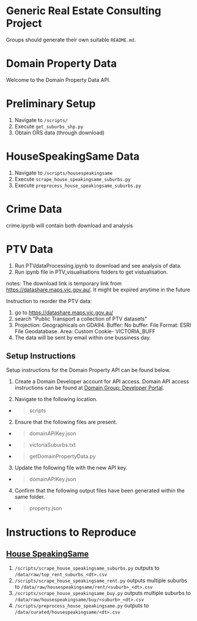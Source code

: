 # Generic Real Estate Consulting Project
Groups should generate their own suitable `README.md`.


# Domain Property Data 

Welcome to the Domain Property Data API. 

# Preliminary Setup
1. Navigate to `/scripts/`
2. Execute `get_suburbs_shp.py`
3. Obtain ORS data (through download)

# HouseSpeakingSame Data

1. Navigate to `/scripts/housespeakingsame`
2. Execute `scrape_house_speakingsame_suburbs.py`
3. Execute `preprocess_house_speakingsame_suburbs.py`

# Crime Data
crime.ipynb will contain both download and analysis

# PTV Data
1. Run PTVdataProcessing.ipynb to download and see analysis of data.
2. Run ipynb file in PTV_visualisations folders to get vistualisation.

notes: The download link is temporary link from https://datashare.maps.vic.gov.au/. It might be expired anytime in the future

Instruction to reorder the PTV data:
1. go to https://datashare.maps.vic.gov.au/
2. search "Public Transport a collection of PTV datasets"
3. Projection: Geographicals on GDA94. Buffer: No buffer. File Format: ESRI File Geodatabase. Area: Custom Cookie-  VICTORIA_BUFF
4. The data will be sent by email within one bussiness day.

## Setup Instructions 

Setup instructions for the Domain Property API can be found below. 

1. Create a Domain Developer account for API access. Domain API access instructions can be found at [Domain Group: Developer Portal](https://developer.domain.com.au/). 

2. Navigate to the following location. 

- > scripts 

2. Ensure that the following files are present. 

- > domainAPIKey.json 
- > victoriaSuburbs.txt 
- > getDomainPropertyData.py 

3. Update the following file with the new API key. 

- > domainAPIKey.json 

4. Confirm that the following output files have been generated within the same folder. 

- > property.json 


# Instructions to Reproduce

## [House SpeakingSame](http://house.speakingsame.com/)

1. `/scripts/scrape_house_speakingsame_suburbs.py` outputs to `/data/raw/top_rent_suburbs_<dt>.csv`
2. `/scripts/scrape_house_speakingsame_rent.py` outputs multiple suburbs to `/data/raw/housespeakingsame/rent/<suburb>_<dt>.csv`
3. `/scripts/scrape_house_speakingsame_buy.py` outputs multiple suburbs to `/data/raw/housespeakingsame/buy/<suburb>_<dt>.csv`
4. `/scripts/preprocess_house_speakingsame.py` outputs to `/data/curated/housespeakingsame/<dt>.csv`

